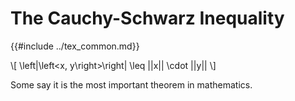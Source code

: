 # The Cauchy-Schwarz Inequality

{{#include ../tex_common.md}}

\\[
\left|\left\<x, y\right\>\right| \leq ||x|| \cdot ||y||
\\]

Some say it is the most important theorem in mathematics.
